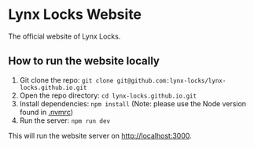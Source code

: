 # Lynx Locks Website

The official website of Lynx Locks.

## How to run the website locally

1. Git clone the repo: `git clone git@github.com:lynx-locks/lynx-locks.github.io.git`
2. Open the repo directory: `cd lynx-locks.github.io.git`
3. Install dependencies: `npm install` (Note: please use the Node version found in [.nvmrc](.nvmrc))
4. Run the server: `npm run dev`

This will run the website server on [http://localhost:3000](http://localhost:3000).
